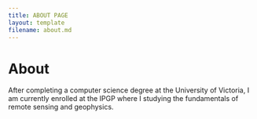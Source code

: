 ```yaml
---
title: ABOUT PAGE
layout: template
filename: about.md
--- 
```


# About 

After completing a computer science degree at the University of Victoria, I am currently enrolled at the IPGP where I studying the fundamentals of remote sensing and geophysics. 